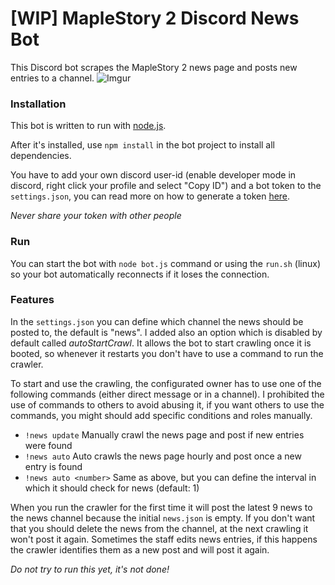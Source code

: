 # [WIP] MapleStory 2 Discord News Bot
This Discord bot scrapes the MapleStory 2 news page and posts new entries to a channel.
![Imgur](https://i.imgur.com/sSWsg7P.jpg)

### Installation
This bot is written to run with [node.js](https://nodejs.org/en/download/).

After it's installed, use `npm install` in the bot project to install all dependencies.

You have to add your own discord user-id (enable developer mode in discord, right click your profile and select "Copy ID") and a bot token to the `settings.json`, you can read more on how to generate a token [here](https://github.com/reactiflux/discord-irc/wiki/Creating-a-discord-bot-&-getting-a-token).

*Never share your token with other people*

### Run
You can start the bot with `node bot.js` command or using the `run.sh` (linux) so your bot automatically reconnects if it loses the connection.

### Features
In the `settings.json` you can define which channel the news should be posted to, the default is "news".
I added also an option which is disabled by default called *autoStartCrawl*. It allows the bot to start crawling once it is booted, so whenever it restarts you don't have to use a command to run the crawler.

To start and use the crawling, the configurated owner has to use one of the following commands (either direct message or in a channel). I prohibited the use of commands to others to avoid abusing it, if you want others to use the commands, you might should add specific conditions and roles manually.

* `!news update` Manually crawl the news page and post if new entries were found
* `!news auto` Auto crawls the news page hourly and post once a new entry is found
* `!news auto <number>` Same as above, but you can define the interval in which it should check for news (default: 1)

When you run the crawler for the first time it will post the latest 9 news to the news channel because the initial `news.json` is empty. If you don't want that you should delete the news from the channel, at the next crawling it won't post it again.
Sometimes the staff edits news entries, if this happens the crawler identifies them as a new post and will post it again.

*Do not try to run this yet, it's not done!*

